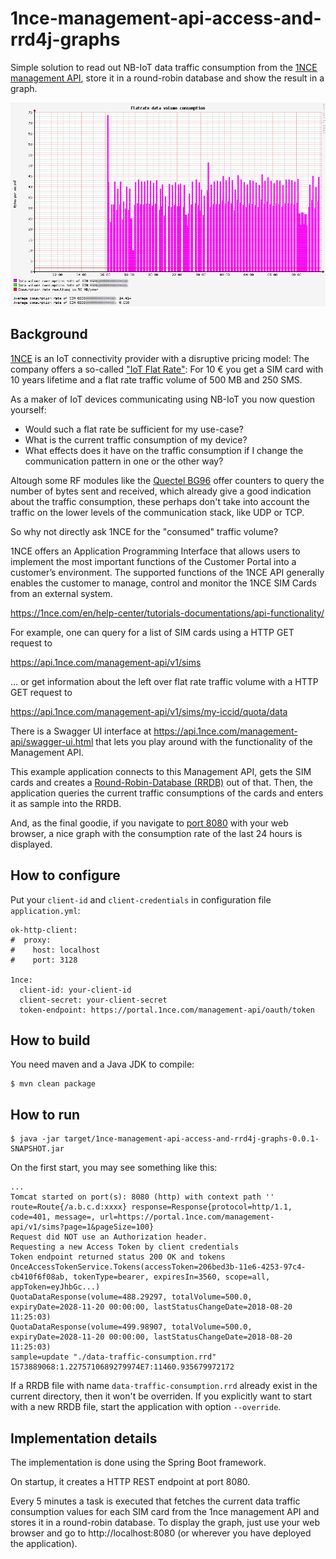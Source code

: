 # 1nce-management-api-access-and-rrd4j-graphs
Simple solution to read out NB-IoT data traffic consumption from the [1NCE management API](https://1nce.com/en/help-center/tutorials-documentations/api-functionality),
store it in a round-robin database and show the result in a graph.

![Flatrate data consumption](media/flatrate-data-consumption.png "Flatrate data consumption")

## Background
[1NCE](https://1nce.com/en/about-1nce/) is an IoT connectivity provider with a disruptive pricing model: 
The company offers a so-called ["IoT Flat Rate"](https://1nce.com/en/pricing/): 
For 10 € you get a SIM card with 10 years lifetime and a flat rate traffic volume of 500 MB and 250 SMS.

As a maker of IoT devices communicating using NB-IoT you now question yourself: 
* Would such a flat rate be sufficient for my use-case? 
* What is the current traffic consumption of my device?
* What effects does it have on the traffic consumption if I change the communication pattern in one or the other way?

Altough some RF modules like the [Quectel BG96](https://www.quectel.com/product/bg96.htm) offer counters to query the number of bytes sent and received, 
which already give a good indication about the traffic consumption, these perhaps don't take into account the traffic on the lower levels of the communication stack, like UDP or TCP.

So why not directly ask 1NCE for the "consumed" traffic volume?

1NCE offers an Application Programming Interface  that allows users to implement the most important functions 
of the Customer Portal into a customer’s environment. The supported functions of the 1NCE API generally enables the customer to manage, control and monitor the 1NCE SIM Cards from an external system.

https://1nce.com/en/help-center/tutorials-documentations/api-functionality/

For example, one can query for a list of SIM cards using a HTTP GET request to

https://api.1nce.com/management-api/v1/sims

... or get information about the left over flat rate traffic volume with a HTTP GET request to

https://api.1nce.com/management-api/v1/sims/my-iccid/quota/data

There is a Swagger UI interface at https://api.1nce.com/management-api/swagger-ui.html that lets you play around 
with the functionality of the Management API.

This example application connects to this Management API, gets the SIM cards and 
creates a [Round-Robin-Database (RRDB)](https://github.com/rrd4j/rrd4j) out of that. Then, the application queries the current traffic consumptions 
of the cards and enters it as sample into the RRDB.

And, as the final goodie, if you navigate to [port 8080](http://localhost:8080) with your web browser, a nice graph with the consumption 
rate of the last 24 hours is displayed.

## How to configure
Put your `client-id` and `client-credentials` in configuration file `application.yml`:

    ok-http-client:
    #  proxy:
    #    host: localhost
    #    port: 3128
    
    1nce:
      client-id: your-client-id
      client-secret: your-client-secret
      token-endpoint: https://portal.1nce.com/management-api/oauth/token

## How to build
You need maven and a Java JDK to compile:

    $ mvn clean package
    
## How to run
    
    $ java -jar target/1nce-management-api-access-and-rrd4j-graphs-0.0.1-SNAPSHOT.jar
    
On the first start, you may see something like this:
    
    ...
    Tomcat started on port(s): 8080 (http) with context path ''
    route=Route{/a.b.c.d:xxxx} response=Response{protocol=http/1.1, code=401, message=, url=https://portal.1nce.com/management-api/v1/sims?page=1&pageSize=100}
    Request did NOT use an Authorization header.
    Requesting a new Access Token by client credentials
    Token endpoint returned status 200 OK and tokens OnceAccessTokenService.Tokens(accessToken=206bed3b-11e6-4253-97c4-cb410f6f08ab, tokenType=bearer, expiresIn=3560, scope=all, appToken=eyJhbGc...)
    QuotaDataResponse(volume=488.29297, totalVolume=500.0, expiryDate=2028-11-20 00:00:00, lastStatusChangeDate=2018-08-20 11:25:03)
    QuotaDataResponse(volume=499.98907, totalVolume=500.0, expiryDate=2028-11-20 00:00:00, lastStatusChangeDate=2018-08-20 11:25:03)
    sample=update "./data-traffic-consumption.rrd" 1573889068:1.2275710689279974E7:11460.935679972172

If a RRDB file with name `data-traffic-consumption.rrd` already exist in the current directory, then it won't be overriden.
If you explicitly want to start with a new RRDB file, start the application with option `--override`.    

## Implementation details
The implementation is done using the Spring Boot framework. 

On startup, it creates a HTTP REST endpoint at port 8080.

Every 5 minutes a task is executed that fetches the current data traffic consumption values for each SIM card
from the 1nce management API and stores it in a round-robin database.
To display the graph, just use your web browser and go to http://localhost:8080 (or wherever you have deployed the application). 

